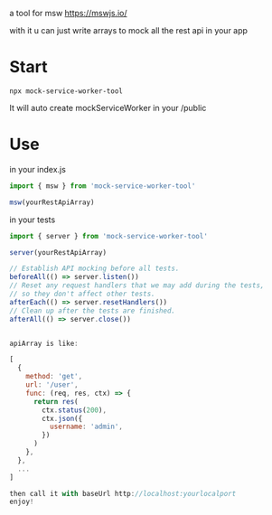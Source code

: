 a tool for msw
https://mswjs.io/

with it u can just write arrays to mock all the rest api in your app
# Start
```shell
npx mock-service-worker-tool
```
It will auto create mockServiceWorker in your /public


# Use
in your index.js
```js
import { msw } from 'mock-service-worker-tool'

msw(yourRestApiArray)

```

in your tests
```js
import { server } from 'mock-service-worker-tool'

server(yourRestApiArray)

// Establish API mocking before all tests.
beforeAll(() => server.listen())
// Reset any request handlers that we may add during the tests,
// so they don't affect other tests.
afterEach(() => server.resetHandlers())
// Clean up after the tests are finished.
afterAll(() => server.close())

```

```js

apiArray is like:

[
  {
    method: 'get',
    url: '/user',
    func: (req, res, ctx) => {
      return res(
        ctx.status(200),
        ctx.json({
          username: 'admin',
        })
      )
    },
  },
  ...
]

then call it with baseUrl http://localhost:yourlocalport
enjoy!
```
